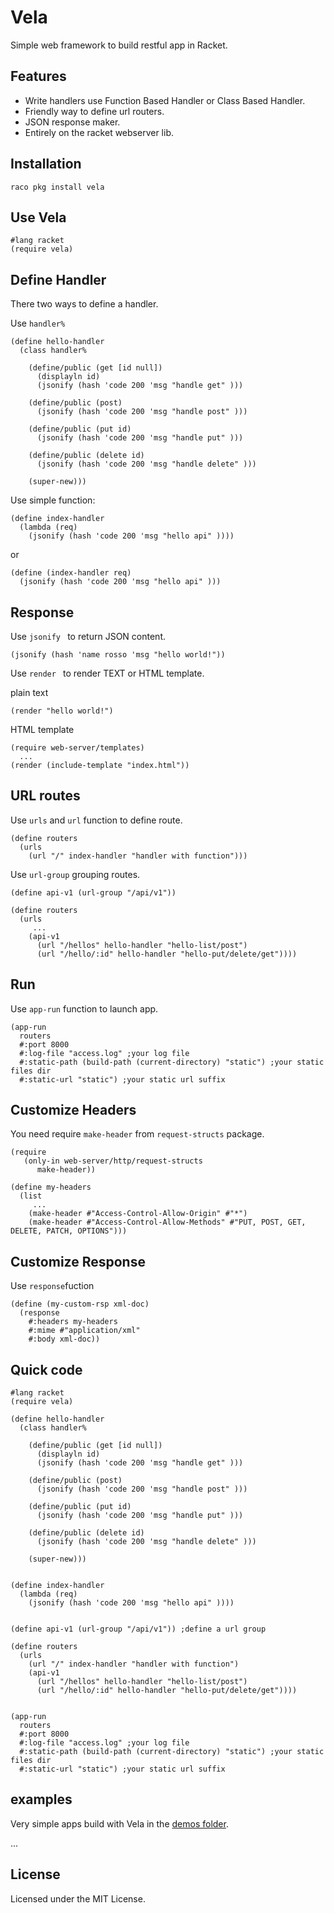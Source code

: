 Vela
========
Simple web framework to build restful app in Racket.

Features
------------
- Write handlers use Function Based Handler or Class Based Handler.
- Friendly way to define url routers.
- JSON response maker.
- Entirely on the racket webserver lib.


Installation
------------

`raco pkg install vela`



Use Vela
-----------
```racket
#lang racket
(require vela)
```


Define Handler
-----------
There two ways to define a handler.

Use ```handler%```

```racket
(define hello-handler
  (class handler%

    (define/public (get [id null])
      (displayln id)
      (jsonify (hash 'code 200 'msg "handle get" )))

    (define/public (post)
      (jsonify (hash 'code 200 'msg "handle post" )))

    (define/public (put id)
      (jsonify (hash 'code 200 'msg "handle put" )))

    (define/public (delete id)
      (jsonify (hash 'code 200 'msg "handle delete" )))

    (super-new)))

```

Use simple function:

```racket
(define index-handler
  (lambda (req)
    (jsonify (hash 'code 200 'msg "hello api" ))))

```

  or

```racket
(define (index-handler req)
  (jsonify (hash 'code 200 'msg "hello api" )))

```

Response
-----------
Use ```jsonify ``` to return JSON content.

```racket
(jsonify (hash 'name rosso 'msg "hello world!"))
```

Use ```render ``` to render TEXT or HTML template.

plain text

```racket
(render "hello world!")
```

HTML template

```racket
(require web-server/templates)
  ...
(render (include-template "index.html"))
```


URL routes
-----------

Use ```urls``` and ```url``` function to define route.

```racket
(define routers
  (urls
    (url "/" index-handler "handler with function")))
```

Use ```url-group``` grouping routes.


```racket
(define api-v1 (url-group "/api/v1"))

(define routers
  (urls
	 ...
    (api-v1
      (url "/hellos" hello-handler "hello-list/post")
      (url "/hello/:id" hello-handler "hello-put/delete/get"))))
```


Run
-----------

Use ```app-run``` function to launch app.

```racket
(app-run
  routers
  #:port 8000
  #:log-file "access.log" ;your log file
  #:static-path (build-path (current-directory) "static") ;your static files dir
  #:static-url "static") ;your static url suffix

```


Customize Headers
-----------
You need require ```make-header``` from ```request-structs``` package.

```racket
(require
   (only-in web-server/http/request-structs
      make-header))

(define my-headers
  (list
  	 ...
    (make-header #"Access-Control-Allow-Origin" #"*")
    (make-header #"Access-Control-Allow-Methods" #"PUT, POST, GET, DELETE, PATCH, OPTIONS")))

```

Customize Response
-----------
Use ```response```fuction

```racket
(define (my-custom-rsp xml-doc)
  (response
    #:headers my-headers
    #:mime #"application/xml"
    #:body xml-doc))
```

Quick code
-----------

```racket
#lang racket
(require vela)

(define hello-handler
  (class handler%

    (define/public (get [id null])
      (displayln id)
      (jsonify (hash 'code 200 'msg "handle get" )))

    (define/public (post)
      (jsonify (hash 'code 200 'msg "handle post" )))

    (define/public (put id)
      (jsonify (hash 'code 200 'msg "handle put" )))

    (define/public (delete id)
      (jsonify (hash 'code 200 'msg "handle delete" )))

    (super-new)))


(define index-handler
  (lambda (req)
    (jsonify (hash 'code 200 'msg "hello api" ))))


(define api-v1 (url-group "/api/v1")) ;define a url group

(define routers
  (urls
    (url "/" index-handler "handler with function")
    (api-v1
      (url "/hellos" hello-handler "hello-list/post")
      (url "/hello/:id" hello-handler "hello-put/delete/get"))))


(app-run
  routers
  #:port 8000
  #:log-file "access.log" ;your log file
  #:static-path (build-path (current-directory) "static") ;your static files dir
  #:static-url "static") ;your static url suffix

```

examples
----------
Very simple apps build with Vela in the [demos folder](https://github.com/nuty/vela/tree/master/demos).

...


License
-------
Licensed under the MIT License.